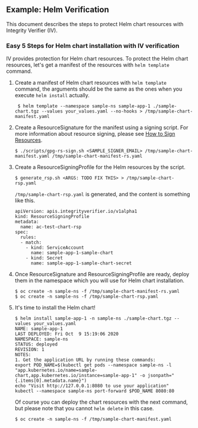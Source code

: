 ## Example: Helm Verification

This document describes the steps to protect Helm chart resources with Integrity Verifier (IV).


### Easy 5 Steps for Helm chart installation with IV verification 

IV provides protection for Helm chart resources. To protect the Helm chart resources, let's get a manifest of the resources with `helm template` command.

1. Create a manifest of Helm chart resources with `helm template` command, the arguments should be the same as the ones when you execute `helm install` actually.

   ```
    $ helm template --namespace sample-ns sample-app-1 ./sample-chart.tgz --values your_values.yaml --no-hooks > /tmp/sample-chart-manifest.yaml
   ```

2. Create a ResourceSignature for the manifest using a signing script. For more information about resource signing, please see [How to Sign Resources](README_RESOURCE_SIGNATURE.md).

  
   ```
   $ ./scripts/gpg-rs-sign.sh <SAMPLE_SIGNER_EMAIL> /tmp/sample-chart-manifest.yaml /tmp/sample-chart-manifest-rs.yaml
   ```

3. Create a ResourceSigningProfile for the Helm resources by the script.

   
   ```
   $ generate_rsp.sh <ARGS: TODO FIX THIS> > /tmp/sample-chart-rsp.yaml
   ```

   `/tmp/sample-chart-rsp.yaml` is generated, and the content is something like this.

   ```
   apiVersion: apis.integrityverifier.io/v1alpha1
   kind: ResourceSigningProfile
   metadata:
     name: ac-test-chart-rsp
   spec:
     rules:
     - match:
       - kind: ServiceAccount
         name: sample-app-1-sample-chart
       - kind: Secret
         name: sample-app-1-sample-chart-secret
   ```
   
4. Once ResourceSignature and ResourceSigningProfile are ready, deploy them in the namespace which you will use for Helm chart installation. 
   
   ```
   $ oc create -n sample-ns -f /tmp/sample-chart-manifest-rs.yaml
   $ oc create -n sample-ns -f /tmp/sample-chart-rsp.yaml
   ```

5. It's time to install the Helm chart!

   ```
   $ helm install sample-app-1 -n sample-ns ./sample-chart.tgz --values your_values.yaml
   NAME: sample-app-1
   LAST DEPLOYED: Fri Oct  9 15:19:06 2020
   NAMESPACE: sample-ns
   STATUS: deployed
   REVISION: 1
   NOTES:
   1. Get the application URL by running these commands:
   export POD_NAME=$(kubectl get pods --namespace sample-ns -l "app.kubernetes.io/name=sample-chart,app.kubernetes.io/instance=sample-app-1" -o jsonpath="{.items[0].metadata.name}")
   echo "Visit http://127.0.0.1:8080 to use your application"
   kubectl --namespace sample-ns port-forward $POD_NAME 8080:80 
   ```

   Of course you can deploy the chart resources with the next command, but please note that you cannot `helm delete` in this case.

   ```
   $ oc create -n sample-ns -f /tmp/sample-chart-manifest.yaml
   ```

